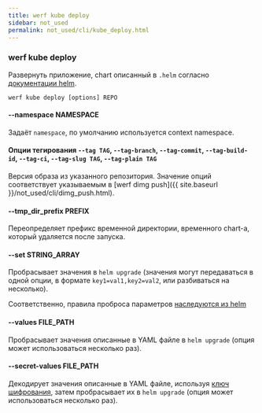 ```yaml
---
title: werf kube deploy
sidebar: not_used
permalink: not_used/cli/kube_deploy.html
---
```


### werf kube deploy
Развернуть приложение, chart описанный в `.helm` согласно [документации helm](https://docs.helm.sh).

```
werf kube deploy [options] REPO
```

#### --namespace NAMESPACE
Задаёт `namespace`, по умолчанию используется context namespace.

#### Опции тегирования `--tag TAG`, `--tag-branch`, `--tag-commit`, `--tag-build-id`, `--tag-ci`, `--tag-slug TAG`, `--tag-plain TAG`
Версия образа из указанного репозитория. Значение опций соответствует указываемым в [werf dimg push]({{ site.baseurl }}/not_used/cli/dimg_push.html).

#### --tmp_dir_prefix PREFIX
Переопределяет префикс временной директории, временного chart-a, который удаляется после запуска.

#### --set STRING_ARRAY
Пробрасывает значения в `helm upgrade` (значения могут передаваться в одной опции, в формате `key1=val1,key2=val2`, или разбиваться на несколько).

Соответственно, правила проброса параметров [наследуются из helm](https://github.com/helm/helm/blob/master/docs/using_helm.md#the-format-and-limitations-of---set)

#### --values FILE_PATH
Пробрасывает значения описанные в YAML файле в `helm upgrade` (опция может использоваться несколько раз).

#### --secret-values FILE_PATH
Декодирует значения описанные в YAML файле, используя [ключ шифрования](kube_secret.html), затем пробрасывает их в `helm upgrade` (опция может использоваться несколько раз).
